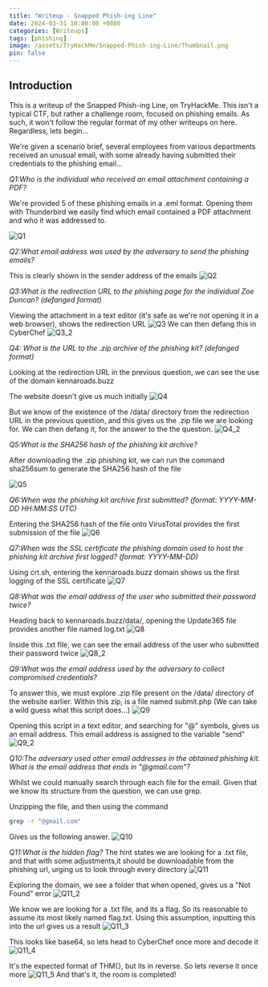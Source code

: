 ```yaml
---
title: "Writeup - Snapped Phish-ing Line"
date: 2024-03-31 10:00:00 +0000
categories: [Writeups]
tags: [phishing]
image: /assets/TryHackMe/Snapped-Phish-ing-Line/Thumbnail.png
pin: false
---
```


## Introduction  
This is a writeup of the Snapped Phish-ing Line, on TryHackMe. This isn't a typical CTF, but rather a challenge room, focused on phishing emails. As such, it won't follow the regular format of my other writeups on here. Regardless, lets begin...

We're given a scenario brief, several employees from various departments received an unusual email, with some already having submitted their credentials to the phishing email...

*Q1:Who is the individual who received an email attachment containing a PDF?* 

We're provided 5 of these phishing emails in a .eml format. Opening them with Thunderbird we easily find which email contained a PDF attachment and who it was addressed to.

![Q1](/assets/TryHackMe/Snapped-Phish-ing-Line/Q1.png)


*Q2:What email address was used by the adversary to send the phishing emails?*

This is clearly shown in the sender address of the emails
![Q2](/assets/TryHackMe/Snapped-Phish-ing-Line/Q2.png)

*Q3:What is the redirection URL to the phishing page for the individual Zoe Duncan? (defanged format)*

Viewing the attachment in a text editor (it's safe as we're not opening it in a web browser), shows the redirection URL
![Q3](/assets/TryHackMe/Snapped-Phish-ing-Line/Q3.png)
We can then defang this in CyberChef
![Q3_2](/assets/TryHackMe/Snapped-Phish-ing-Line/Q3_2.png)

*Q4: What is the URL to the .zip archive of the phishing kit? (defanged format)*

Looking at the redirection URL in the previous question, we can see the use of the domain kennaroads.buzz

The website doesn't give us much initially
![Q4](/assets/TryHackMe/Snapped-Phish-ing-Line/Q4.png)

But we know of the existence of the /data/ directory from the redirection URL in the previous question, and this gives us the .zip file we are looking for. We can then defang it, for the answer to the the question.
![Q4_2](/assets/TryHackMe/Snapped-Phish-ing-Line/Q4_2.png)

*Q5:What is the SHA256 hash of the phishing kit archive?*

After downloading the .zip phishing kit, we can run the command sha256sum to generate the SHA256 hash of the file

![Q5](/assets/TryHackMe/Snapped-Phish-ing-Line/Q5.png)

*Q6:When was the phishing kit archive first submitted? (format: YYYY-MM-DD HH:MM:SS UTC)*

Entering the SHA256 hash of the file onto VirusTotal provides the first submission of the file
![Q6](/assets/TryHackMe/Snapped-Phish-ing-Line/Q6.png)

*Q7:When was the SSL certificate the phishing domain used to host the phishing kit archive first logged? (format: YYYY-MM-DD)*

Using crt.sh, entering the kennaroads.buzz domain shows us the first logging of the SSL certificate
![Q7](/assets/TryHackMe/Snapped-Phish-ing-Line/Q7.png)

*Q8:What was the email address of the user who submitted their password twice?*

Heading back to kennaroads.buzz/data/, opening the Update365 file provides another file named log.txt
![Q8](/assets/TryHackMe/Snapped-Phish-ing-Line/Q8.png)

Inside this .txt file, we can see the email address of the user who submitted their password twice
![Q8_2](/assets/TryHackMe/Snapped-Phish-ing-Line/Q8_2.png)

*Q9:What was the email address used by the adversary to collect compromised credentials?*

To answer this, we must explore .zip file present on the /data/ directory of the website earlier. Within this zip, is a file named submit.php (We can take a wild guess what this script does...)
![Q9](/assets/TryHackMe/Snapped-Phish-ing-Line/Q9.png)

Opening this script in a text editor, and searching for "@" symbols, gives us an email address. This email address is assigned to the variable "send"
![Q9_2](/assets/TryHackMe/Snapped-Phish-ing-Line/Q9_2.png)

*Q10:The adversary used other email addresses in the obtained phishing kit. What is the email address that ends in "@gmail.com"?*

Whilst we could manually search through each file for the email. Given that we know its structure from the question, we can use grep.

Unzipping the file, and then using the command 

```bash
grep -r "@gmail.com"
```

Gives us the following answer.
![Q10](/assets/TryHackMe/Snapped-Phish-ing-Line/Q10.png)

*Q11:What is the hidden flag?*
The hint states we are looking for a .txt file, and that with some adjustments,it should be downloadable from the phishing url, urging us to look through every directory
![Q11](/assets/TryHackMe/Snapped-Phish-ing-Line/Q11.png)

Exploring the domain, we see a folder that when opened, gives us a "Not Found" error
![Q11_2](/assets/TryHackMe/Snapped-Phish-ing-Line/Q11_2.png)

We know we are looking for a .txt file, and its a flag. So its reasonable to assume its most likely named flag.txt. Using this assumption, inputting this into the url gives us a result
![Q11_3](/assets/TryHackMe/Snapped-Phish-ing-Line/Q11_3.png)

This looks like base64, so lets head to CyberChef once more and decode it
![Q11_4](/assets/TryHackMe/Snapped-Phish-ing-Line/Q11_4.png)

It's the expected format of THM{}, but its in reverse. So lets reverse it once more
![Q11_5](/assets/TryHackMe/Snapped-Phish-ing-Line/Q11_5.png)
And that's it, the room is completed!
